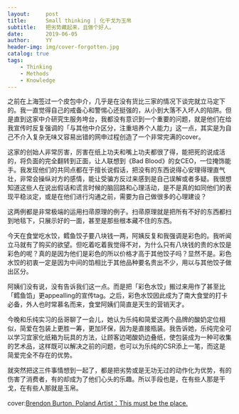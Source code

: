 ```yaml
---
layout:     post
title:      Small thinking | 化干戈为玉帛
subtitle:   把劣势藏起来，且做个好人。
date:       2019-06-05
author:     YY
header-img: img/cover-forgotten.jpg
catalog: true
tags:
    - Thinking
    - Methods
    - Knowledge
---
```


之前在上海签过一个皮包中介，几乎是在没有货比三家的情况下谈完就立马定下的。我一直觉得自己的戒备心和警惕心还挺强的，从小到大落不入坏人的陷阱。但是直到这家中介研究生服务垮台，我都没有意识到一个重要的问题，就是他们在给我宣传时反复强调的「与其他中介区分，注重培养个人能力」这一点，其实是为自己不介入复杂无味又容易出错的网申过程创造了一个非常完满的cover。

这家的创始人非常厉害，厉害在纸上功夫和嘴上功夫都很了得，能把死的说成活的，将负面的完全翻转到正面，让人联想到《Bad Blood》的女CEO，一位掩饰能手。我发现他们的共同点都在于擅长说假话，把没有的东西说得心安理得理直气壮，非常会操纵对方的感情，能让受骗方反过来感到是自己误解或者多疑。我很想知道这些人在说出假话和谎言时候的脑回路和心理活动，是不是真的如同他们的表现平稳淡定，或是在他们进行沟通之前，需要为自己做很多的心理建设？

这两例都是非常极端的运用扫帚原理的例子。扫帚原理就是把所有不好的东西都扫到地毯下，只展示好的一面，甚至是那些根本藏不住的东西。

今天在食堂吃水饺，鳕鱼饺子要八块钱一两，阿姨反复和我强调是彩色的。我听闻立马就有了购买的欲望。但吃着吃着我觉得不对，为什么只有八块钱的贵的水饺是彩色的呢？真的是因为他们是彩色的所以价格才高于其他饺子吗？显然不是。彩色水饺的初衷一定是因为中间的馅相比于其他品种要名贵出不少，用以与其他饺子做出区分。

阿姨们没有说，没有告诉我们这一点。而是把「彩色水饺」搬过来用作了甚至比「鳕鱼馅」更appealling的宣传tag。之后，彩色水饺因此成为了南大食堂的打卡必备，外人也时常慕名而来，食堂阿姨们简直是天生的营销天才。

今晚和乐纯实习的岳哥聊了一会儿，她认为乐纯和简爱这两个品牌的酸奶定位相似，简爱在包装上更胜一筹，更加环保，因为是直接瓶装。我告诉她，乐纯完全可以学习宜家化纸箱为玩具的方法，让顾客边喝酸奶边叠纸，使包装成为一种可收集的艺术品，这样既可以解决之前的问题，也可以为乐纯的CSR添上一笔，而这是简爱完全不存在的优势。

就突然把这三件事情想到一起了，都是把劣势或是无功无过的动作化为优势，有的伤害了消费者，有的却成为了他们心头的乐趣。所以手段也是，在有些人那是干戈，在有些人那就是玉帛。

cover:[Brendon Burton, Poland Artist：This must be the place.](www.brendonburton.com)
